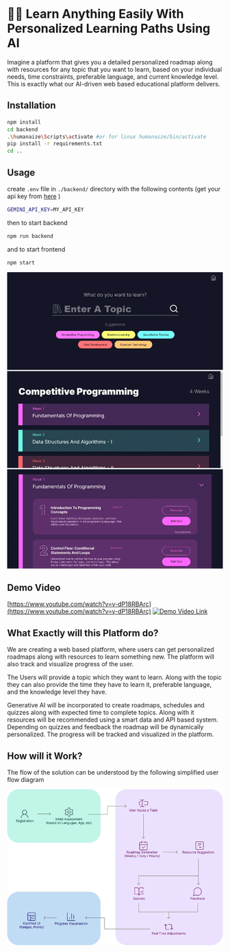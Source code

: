 # 🧑‍💻 Learn Anything Easily With Personalized Learning Paths Using AI


Imagine a platform that gives you a detailed personalized roadmap along with resources for any topic that you want to learn, based on your individual needs, time constraints, preferable language, and current knowledge level. This is exactly what our AI-driven web based educational platform delivers.

## Installation

```bash
npm install
cd backend
.\humanaize\Scripts\activate #or for linux humanaize/bin/activate
pip install -r requirements.txt
cd ..
```

## Usage 
create `.env` file in `./backend/` directory with the following contents (get your api key from [here](https://ai.google.dev/aistudio) )
```bash
GEMINI_API_KEY=MY_API_KEY
```
then to start backend
```bash
npm run backend
```
and to start frontend
```bash
npm start
```
![alt text](public/image.png)
![alt text](public/image-1.png)
![alt text](public/image-2.png)
## Demo Video
[https://www.youtube.com/watch?v=v-dP18RBArc](https://www.youtube.com/watch?v=v-dP18RBArc)
[![Demo Video Link](http://img.youtube.com/vi/v-dP18RBArc/0.jpg)](http://www.youtube.com/watch?v=v-dP18RBArc "LearnX : AI based Personalized Learning | Humanaize Hackathon EdTech Edition. Demo Video")

## What Exactly will this Platform do?
We are creating a web based platform, where users can get personalized roadmaps along with resources to learn something new. The platform will also track and visualize progress of the user.

The Users will provide a topic which they want to learn. Along with the topic they can also provide the time they have to learn it, preferable language, and the knowledge level they have.

Generative AI will be incorporated to create roadmaps, schedules and quizzes along with expected time to complete topics. Along with it resources will be recommended using a smart data and API based system. Depending on quizzes and feedback the roadmap will be dynamically personalized. The progress will be tracked and visualized in the platform.

## How will it Work?
The flow of the solution can be understood by the following simplified user flow diagram

![alt text](public/process_flow.png)
